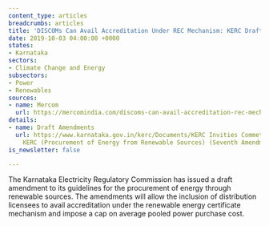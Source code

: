 ```yaml
---
content_type: articles
breadcrumbs: articles
title: 'DISCOMs Can Avail Accreditation Under REC Mechanism: KERC Draft Amendment'
date: 2019-10-03 04:00:00 +0000
states:
- Karnataka
sectors:
- Climate Change and Energy
subsectors:
- Power
- Renewables
sources:
- name: Mercom
  url: https://mercomindia.com/discoms-can-avail-accreditation-rec-mechanism/
details:
- name: Draft Amendments
  url: https://www.karnataka.gov.in/kerc/Documents/KERC Invities Commets on Draft
    KERC (Procurement of Energy from Renewable Sources) (Seventh Amendment) Regulations.pdf
is_newsletter: false

---
```

The Karnataka Electricity Regulatory Commission has issued a draft amendment to its guidelines for the procurement of energy through renewable sources. The amendments will allow the inclusion of distribution licensees to avail accreditation under the renewable energy certificate mechanism and impose a cap on average pooled power purchase cost.
